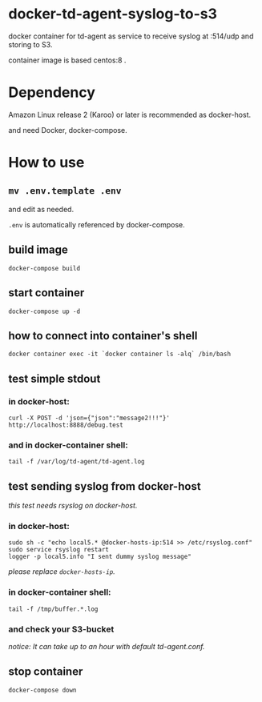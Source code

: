 # docker-td-agent-syslog-to-s3

docker container for td-agent as service to receive syslog at :514/udp and storing to S3.

container image is based centos:8 .

# Dependency

Amazon Linux release 2 (Karoo) or later is recommended as docker-host.

and need Docker, docker-compose.

# How to use

## `mv .env.template .env`

and edit as needed.

`.env` is automatically referenced by docker-compose.

## build image

```
docker-compose build
```

## start container

```
docker-compose up -d
```

## how to connect into container's shell

```
docker container exec -it `docker container ls -alq` /bin/bash
```

## test simple stdout

### in docker-host:

```
curl -X POST -d 'json={"json":"message2!!!"}' http://localhost:8888/debug.test
```

### and in docker-container shell:

```
tail -f /var/log/td-agent/td-agent.log
```

## test sending syslog from docker-host

*this test needs rsyslog on docker-host.*

### in docker-host:

```
sudo sh -c "echo local5.* @docker-hosts-ip:514 >> /etc/rsyslog.conf"
sudo service rsyslog restart
logger -p local5.info "I sent dummy syslog message"
```

*please replace `docker-hosts-ip`.*

### in docker-container shell:

```
tail -f /tmp/buffer.*.log
```

### and check your S3-bucket

*notice: It can take up to an hour with default td-agent.conf.*

## stop container

```
docker-compose down
```
